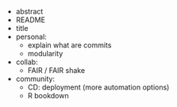 * abstract
* README
* title
* personal:
  * explain what are commits
  * modularity
* collab:
  * FAIR / FAIR shake
* community:
  * CD: deployment (more automation options)
  * R bookdown